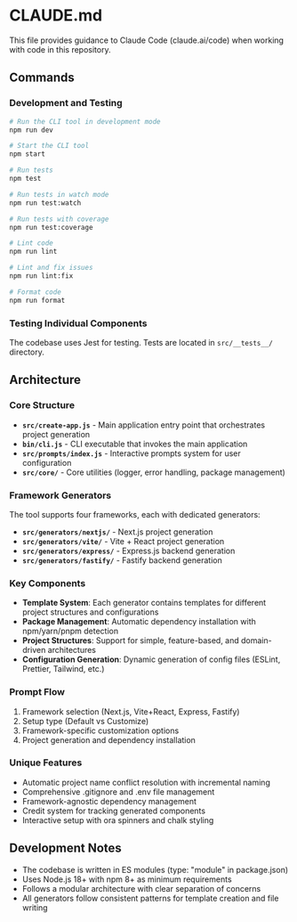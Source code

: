 # CLAUDE.md

This file provides guidance to Claude Code (claude.ai/code) when working with code in this repository.

## Commands

### Development and Testing
```bash
# Run the CLI tool in development mode
npm run dev

# Start the CLI tool
npm start

# Run tests
npm test

# Run tests in watch mode
npm run test:watch

# Run tests with coverage
npm run test:coverage

# Lint code
npm run lint

# Lint and fix issues
npm run lint:fix

# Format code
npm run format
```

### Testing Individual Components
The codebase uses Jest for testing. Tests are located in `src/__tests__/` directory.

## Architecture

### Core Structure
- **`src/create-app.js`** - Main application entry point that orchestrates project generation
- **`bin/cli.js`** - CLI executable that invokes the main application
- **`src/prompts/index.js`** - Interactive prompts system for user configuration
- **`src/core/`** - Core utilities (logger, error handling, package management)

### Framework Generators
The tool supports four frameworks, each with dedicated generators:
- **`src/generators/nextjs/`** - Next.js project generation
- **`src/generators/vite/`** - Vite + React project generation
- **`src/generators/express/`** - Express.js backend generation
- **`src/generators/fastify/`** - Fastify backend generation

### Key Components
- **Template System**: Each generator contains templates for different project structures and configurations
- **Package Management**: Automatic dependency installation with npm/yarn/pnpm detection
- **Project Structures**: Support for simple, feature-based, and domain-driven architectures
- **Configuration Generation**: Dynamic generation of config files (ESLint, Prettier, Tailwind, etc.)

### Prompt Flow
1. Framework selection (Next.js, Vite+React, Express, Fastify)
2. Setup type (Default vs Customize)
3. Framework-specific customization options
4. Project generation and dependency installation

### Unique Features
- Automatic project name conflict resolution with incremental naming
- Comprehensive .gitignore and .env file management
- Framework-agnostic dependency management
- Credit system for tracking generated components
- Interactive setup with ora spinners and chalk styling

## Development Notes

- The codebase is written in ES modules (type: "module" in package.json)
- Uses Node.js 18+ with npm 8+ as minimum requirements
- Follows a modular architecture with clear separation of concerns
- All generators follow consistent patterns for template creation and file writing